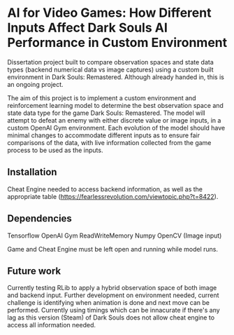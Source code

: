 # AI for Video Games: How Different Inputs Affect Dark Souls AI Performance in Custom Environment

Dissertation project built to compare observation spaces and state data types (backend numerical data vs image captures) using a custom built environment in Dark Souls: Remastered. Although already handed in, this is an ongoing project. 

The aim of this project is to implement a custom environment and reinforcement learning model to determine the best observation space and state data type for the game Dark Souls: Remastered. The model will attempt to defeat an enemy with either discrete value or image inputs, in a custom OpenAI Gym environment. Each evolution of the model should have minimal changes to accommodate different inputs as to ensure fair comparisons of the data, with live information collected from the game process to be used as the inputs. 


## Installation

Cheat Engine needed to access backend information, as well as the appropriate table (https://fearlessrevolution.com/viewtopic.php?t=8422).

## Dependencies
Tensorflow
OpenAI Gym
ReadWriteMemory
Numpy
OpenCV (Image input)

Game and Cheat Engine must be left open and running while model runs.


## Future work

Currently testing RLib to apply a hybrid observation space of both image and backend input.
Further development on environment needed, current challenge is identifying when animation is done and next move can be performed. Currently using timings which can be innacurate if there's any lag as this version (Steam) of Dark Souls does not allow cheat engine to access all information needed.
